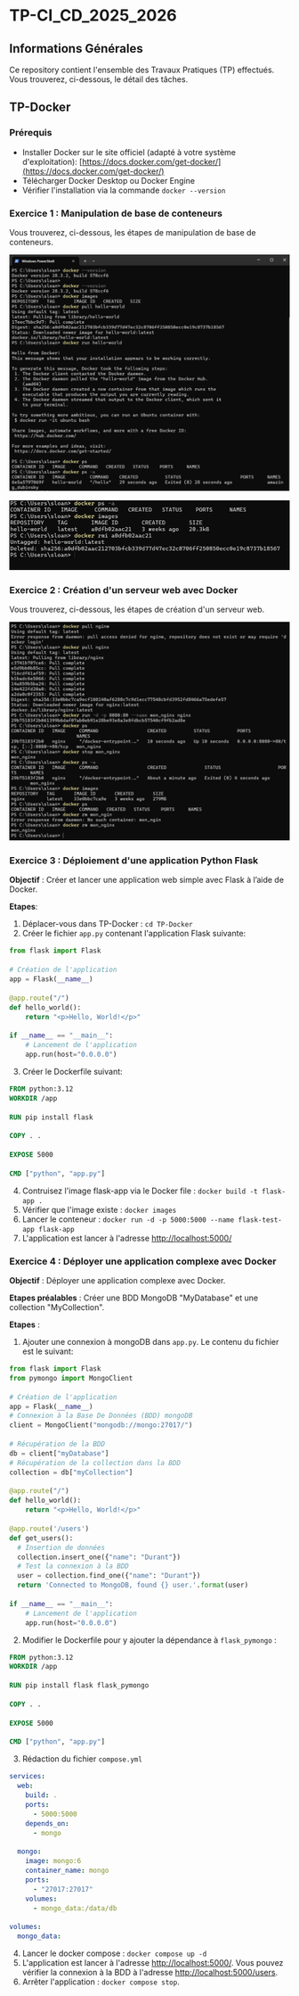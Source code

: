 # TP-CI_CD_2025_2026

## Informations Générales

Ce repository contient l'ensemble des Travaux Pratiques (TP) effectués. Vous trouverez, ci-dessous, le détail des tâches.

## TP-Docker

### Prérequis

- Installer Docker sur le site officiel (adapté à votre système d'exploitation): [https://docs.docker.com/get-docker/](https://docs.docker.com/get-docker/)
- Télécharger Docker Desktop ou Docker Engine
- Vérifier l'installation via la commande `docker --version`

### Exercice 1 : Manipulation de base de conteneurs

Vous trouverez, ci-dessous, les étapes de manipulation de base de conteneurs.

![TP Docker Capture Base 1](https://github.com/METAYER-Sloane-2124044a/TP-CI_CD_2025_2026/blob/main/img/TP_Docker-base_1.png?raw=true "TP Docker Capture Base 1")

![TP Docker Capture Base 2](https://github.com/METAYER-Sloane-2124044a/TP-CI_CD_2025_2026/blob/main/img/TP_Docker-base_2.png?raw=true "TP Docker Capture Base 2")

### Exercice 2 : Création d'un serveur web avec Docker

Vous trouverez, ci-dessous, les étapes de création d'un serveur web.

![TP Docker Capture Serveur Web](https://github.com/METAYER-Sloane-2124044a/TP-CI_CD_2025_2026/blob/main/img/TP_Docker-serveur_web.png?raw=true "TP Docker Capture Serveur Web")

### Exercice 3 : Déploiement d'une application Python Flask

**Objectif** : Créer et lancer une application web simple avec Flask à l’aide de Docker.

**Etapes**:

1. Déplacer-vous dans TP-Docker : `cd TP-Docker`
2. Créer le fichier `app.py` contenant l'application Flask suivante:

```python
from flask import Flask

# Création de l'application
app = Flask(__name__)

@app.route("/")
def hello_world():
    return "<p>Hello, World!</p>"

if __name__ == "__main__":
    # Lancement de l'application
    app.run(host="0.0.0.0")
```

3. Créer le Dockerfile suivant:

```Dockerfile
FROM python:3.12
WORKDIR /app

RUN pip install flask

COPY . .

EXPOSE 5000

CMD ["python", "app.py"]
```

4. Contruisez l'image flask-app via le Docker file : `docker build -t flask-app .`
5. Vérifier que l'image existe : `docker images`
6. Lancer le conteneur : `docker run -d -p 5000:5000 --name flask-test-app flask-app`
7. L'application est lancer à l'adresse [http://localhost:5000/](http://localhost:5000/)

### Exercice 4 : Déployer une application complexe avec Docker

**Objectif** : Déployer une application complexe avec Docker.

**Etapes préalables** : Créer une BDD MongoDB "MyDatabase" et une collection "MyCollection".

**Etapes** :

1. Ajouter une connexion à mongoDB dans `app.py`. Le contenu du fichier est le suivant:

```python
from flask import Flask
from pymongo import MongoClient

# Création de l'application
app = Flask(__name__)
# Connexion à la Base De Données (BDD) mongoDB
client = MongoClient("mongodb://mongo:27017/")

# Récupération de la BDD
db = client["myDatabase"]
# Récupération de la collection dans la BDD
collection = db["myCollection"]

@app.route("/")
def hello_world():
    return "<p>Hello, World!</p>"

@app.route('/users')
def get_users():
  # Insertion de données
  collection.insert_one({"name": "Durant"})
  # Test la connexion à la BDD
  user = collection.find_one({"name": "Durant"})
  return 'Connected to MongoDB, found {} user.'.format(user)

if __name__ == "__main__":
    # Lancement de l'application
    app.run(host="0.0.0.0")
```

2. Modifier le Dockerfile pour y ajouter la dépendance à `flask_pymongo` :

```Dockerfile
FROM python:3.12
WORKDIR /app

RUN pip install flask flask_pymongo

COPY . .

EXPOSE 5000

CMD ["python", "app.py"]
```

3. Rédaction du fichier `compose.yml`

```yml
services:
  web:
    build: .
    ports:
      - 5000:5000
    depends_on:
      - mongo

  mongo:
    image: mongo:6
    container_name: mongo
    ports:
      - "27017:27017"
    volumes:
      - mongo_data:/data/db

volumes:
  mongo_data:
```

4. Lancer le docker compose : `docker compose up -d`
5. L'application est lancer à l'adresse [http://localhost:5000/](http://localhost:5000/). Vous pouvez vérifier la connexion à la BDD à l'adresse [http://localhost:5000/users](http://localhost:5000/users).
6. Arrêter l'application : `docker compose stop`.

